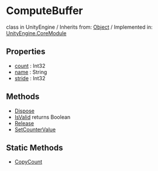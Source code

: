 # ComputeBuffer
class in UnityEngine
 / Inherits from: <a href="https://docs.unity3d.com/6000.0/Documentation/ScriptReference/Object.html" target="_blank">Object</a> / Implemented in: <a href="https://docs.unity3d.com/6000.0/Documentation/ScriptReference/UnityEngine.CoreModule.html" target="_blank">UnityEngine.CoreModule</a>
## Properties
- <a href="https://docs.unity3d.com/6000.0/Documentation/ScriptReference/ComputeBuffer-count.html" target="_blank">count</a> : Int32
- <a href="https://docs.unity3d.com/6000.0/Documentation/ScriptReference/ComputeBuffer-name.html" target="_blank">name</a> : String
- <a href="https://docs.unity3d.com/6000.0/Documentation/ScriptReference/ComputeBuffer-stride.html" target="_blank">stride</a> : Int32
## Methods
- <a href="https://docs.unity3d.com/6000.0/Documentation/ScriptReference/ComputeBuffer.Dispose.html" target="_blank">Dispose</a>
- <a href="https://docs.unity3d.com/6000.0/Documentation/ScriptReference/ComputeBuffer.IsValid.html" target="_blank">IsValid</a> returns Boolean
- <a href="https://docs.unity3d.com/6000.0/Documentation/ScriptReference/ComputeBuffer.Release.html" target="_blank">Release</a>
- <a href="https://docs.unity3d.com/6000.0/Documentation/ScriptReference/ComputeBuffer.SetCounterValue.html" target="_blank">SetCounterValue</a>
## Static Methods
- <a href="https://docs.unity3d.com/6000.0/Documentation/ScriptReference/ComputeBuffer.CopyCount.html" target="_blank">CopyCount</a>
